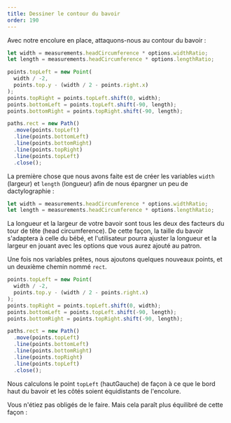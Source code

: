 ```yaml
---
title: Dessiner le contour du bavoir
order: 190
---
```


Avec notre encolure en place, attaquons-nous au contour du bavoir :

```js
let width = measurements.headCircumference * options.widthRatio;
let length = measurements.headCircumference * options.lengthRatio;

points.topLeft = new Point(
  width / -2,
  points.top.y - (width / 2 - points.right.x)
);
points.topRight = points.topLeft.shift(0, width);
points.bottomLeft = points.topLeft.shift(-90, length);
points.bottomRight = points.topRight.shift(-90, length);

paths.rect = new Path()
  .move(points.topLeft)
  .line(points.bottomLeft)
  .line(points.bottomRight)
  .line(points.topRight)
  .line(points.topLeft)
  .close();
```

La première chose que nous avons faite est de créer les variables `width` (largeur) et `length` (longueur) afin de nous épargner un peu de dactylographie :

```js
let width = measurements.headCircumference * options.widthRatio;
let length = measurements.headCircumference * options.lengthRatio;
```

La longueur et la largeur de votre bavoir sont tous les deux des facteurs du tour de tête (head circumference). De cette façon, la taille du bavoir s'adaptera à celle du bébé, et l'utilisateur pourra ajuster la longueur et la largeur en jouant avec les options que vous aurez ajouté au patron.

Une fois nos variables prêtes, nous ajoutons quelques nouveaux points, et un deuxième chemin nommé `rect`.

```js
points.topLeft = new Point(
  width / -2,
  points.top.y - (width / 2 - points.right.x)
);
points.topRight = points.topLeft.shift(0, width);
points.bottomLeft = points.topLeft.shift(-90, length);
points.bottomRight = points.topRight.shift(-90, length);

paths.rect = new Path()
  .move(points.topLeft)
  .line(points.bottomLeft)
  .line(points.bottomRight)
  .line(points.topRight)
  .line(points.topLeft)
  .close();
```

Nous calculons le point `topLeft` (hautGauche) de façon à ce que le bord haut du bavoir et les côtés soient équidistants de l'encolure.

Vous n'étiez pas obligés de le faire. Mais cela paraît plus équilibré de cette façon :

<Example pattern="tutorial" part="step5" caption="Note how the neck opening is the same distance from the left, right, and top edge" />